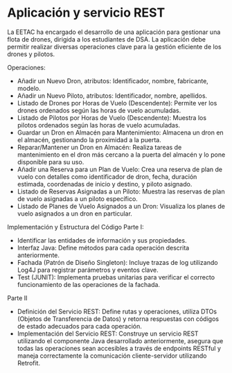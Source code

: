# Aplicación y servicio REST

La EETAC ha encargado el desarrollo de una aplicación para gestionar una flota de drones, dirigida a los estudiantes de DSA. La aplicación debe permitir realizar diversas operaciones clave para la gestión eficiente de los drones y pilotos.

Operaciones:
- Añadir un Nuevo Dron, atributos: Identificador, nombre, fabricante, modelo.
- Añadir un Nuevo Piloto, atributos: Identificador, nombre, apellidos.
- Listado de Drones por Horas de Vuelo (Descendente): Permite ver los drones ordenados según las horas de vuelo acumuladas.
- Listado de Pilotos por Horas de Vuelo (Descendente): Muestra los pilotos ordenados según las horas de vuelo acumuladas.
- Guardar un Dron en Almacén para Mantenimiento: Almacena un dron en el almacén, gestionando la proximidad a la puerta.
- Reparar/Mantener un Dron en Almacén: Realiza tareas de mantenimiento en el dron más cercano a la puerta del almacén y lo pone disponible para su uso.
- Añadir una Reserva para un Plan de Vuelo: Crea una reserva de plan de vuelo con detalles como identificador de dron, fecha, duración estimada, coordenadas de inicio y destino, y piloto asignado.
- Listado de Reservas Asignadas a un Piloto: Muestra las reservas de plan de vuelo asignadas a un piloto específico.
- Listado de Planes de Vuelo Asignados a un Dron: Visualiza los planes de vuelo asignados a un dron en particular.

Implementación y Estructura del Código
Parte I:
- Identificar las entidades de información y sus propiedades.
- Interfaz Java: Define métodos para cada operación descrita anteriormente.
- Fachada (Patrón de Diseño Singleton): Incluye trazas de log utilizando Log4J para registrar parámetros y eventos clave.
- Test (JUNIT): Implementa pruebas unitarias para verificar el correcto funcionamiento de las operaciones de la fachada.

Parte II
- Definición del Servicio REST: Define rutas y operaciones, utiliza DTOs (Objetos de Transferencia de Datos) y retorna respuestas con códigos de estado adecuados para cada operación.
- Implementación del Servicio REST: Construye un servicio REST utilizando el componente Java desarrollado anteriormente, asegura que todas las operaciones sean accesibles a través de endpoints RESTful y maneja correctamente la comunicación cliente-servidor utilizando Retrofit.

